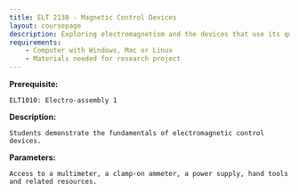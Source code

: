 ```yaml
---
title: ELT 2130 - Magnetic Control Devices
layout: coursepage
description: Exploring electromagnetism and the devices that use its qualities
requirements:
    - Computer with Windows, Mac or Linux
    - Materials needed for research project
---
```

    
**Prerequisite:**

    ELT1010: Electro-assembly 1

**Description:**

    Students demonstrate the fundamentals of electromagnetic control devices.

**Parameters:**

    Access to a multimeter, a clamp-on ammeter, a power supply, hand tools and related resources.
